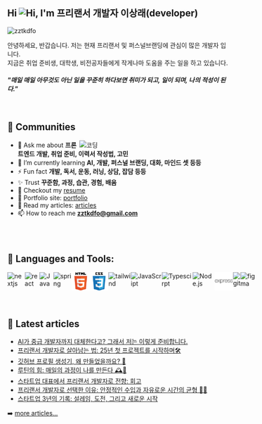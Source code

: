 ## Hi <img src='https://x.tw93.fun/images/hi.gif' alt='Hi' width="24"/>, I'm 프리랜서 개발자 이상래(developer)
<p align="left"> <img src="https://komarev.com/ghpvc/?username=zztkdfo&label=Profile%20views&color=0e75b6&style=flat" alt="zztkdfo" /> </p>
안녕하세요, 반갑습니다. 저는 현재 프리랜서 및 퍼스널브랜딩에 관심이 많은 개발자 입니다.  <br />
지금은 취업 준비생, 대학생, 비전공자들에게 작게나마 도움을 주는 일을 하고 있습니다.  

#### **_"매일 매일 아무것도 아닌 일을 꾸준히 하다보면 취미가 되고, 일이 되며, 나의 적성이 된다."_**

<br />

## 👯 Communities

<!--GIF 이미지 추가 -->
<img align="right" alt="코딩" width="340" src="https://images.squarespace-cdn.com/content/v1/5769fc401b631bab1addb2ab/1541580611624-TE64QGKRJG8SWAIUS7NS/ke17ZwdGBToddI8pDm48kPoswlzjSVMM-SxOp7CV59BZw-zPPgdn4jUwVcJE1ZvWQUxwkmyExglNqGp0IvTJZamWLI2zvYWH8K3-s_4yszcp2ryTI0HqTOaaUohrI8PI6FXy8c9PWtBlqAVlUS5izpdcIXDZqDYvprRqZ29Pw0o/coding-freak.gif" />

- 💬 Ask me about **프론트엔드 개발, 취업 준비, 이력서 작성법, 고민**
- 🌱 I’m currently learning **AI, 개발, 퍼스널 브랜딩, 대화, 마인드 셋 등등**
- ⚡ Fun fact **개발, 독서, 운동, 러닝, 상담, 잡담 등등**
- ✨ Trust **꾸준함, 과정, 습관, 경험, 배움**
- 📝 Checkout my [resume](https://zztkdfo.github.io/)
- 🎯 Portfolio site: [portfolio](https://portfolio-zztkdfo.vercel.app/)
- 📄 Read my articles: [articles](https://github.com/zztkdfo/writing)
- 📫 How to reach me **zztkdfo@gmail.com**

<br /><br />
## 🔨 Languages and Tools:
<div style="display: flex; flex-wrap: nowrap;">
<img align="left" src="https://cdn.worldvectorlogo.com/logos/nextjs-2.svg" alt="nextjs"  height="42px"/>
<img align="left" src="https://raw.githubusercontent.com/rahul-jha98/github_readme_icons/main/language_and_tools/square/react/react.svg" alt="react" height="42px"/>
<img align="left" alt="Java" height ="42px" src="https://raw.githubusercontent.com/rahul-jha98/github_readme_icons/main/language_and_tools/square/java/java.svg" />
<img align="left" src="https://www.vectorlogo.zone/logos/springio/springio-icon.svg" alt="spring" height="42px"/>
<img align="left" src="https://raw.githubusercontent.com/devicons/devicon/master/icons/html5/html5-original-wordmark.svg" alt="html5" height="42px"/>
<img align="left" src="https://raw.githubusercontent.com/devicons/devicon/master/icons/css3/css3-original-wordmark.svg" alt="css3" height="42px"/>
<img align="left" src="https://www.vectorlogo.zone/logos/tailwindcss/tailwindcss-icon.svg" alt="tailwind" height="42px"/>
<img align="left" alt="JavaScript" height ="42px"  src="https://raw.githubusercontent.com/rahul-jha98/github_readme_icons/main/language_and_tools/square/javascript/javascript.svg" />
<img align="left" alt="Typescirpt" height ="42px" src="https://raw.githubusercontent.com/rahul-jha98/github_readme_icons/main/language_and_tools/square/typescript/typescript.svg" />
<img align="left" alt="Node.js" height ="42px" src="https://raw.githubusercontent.com/rahul-jha98/github_readme_icons/main/language_and_tools/square/node/node.svg" />
<img align="left" src="https://raw.githubusercontent.com/devicons/devicon/master/icons/express/express-original-wordmark.svg" alt="express" height="42px"/>
<img src="https://raw.githubusercontent.com/rahul-jha98/github_readme_icons/main/language_and_tools/square/git-scm/git-scm.svg" align="left" alt="git" height='42px'/>
<img src="https://raw.githubusercontent.com/rahul-jha98/github_readme_icons/main/language_and_tools/square/figma/figma.svg" alt="figma" height='42px'/>
</div>
<br /><br />

## 📕 Latest articles

<!-- BLOG-POST-LIST:START -->
- [AI가 중급 개발자까지 대체한다고? 그래서 저는 이렇게 준비합니다.](https://disquiet.io/@zztkdfo/makerlog/ai%EA%B0%80-%EC%A4%91%EA%B8%89-%EA%B0%9C%EB%B0%9C%EC%9E%90%EA%B9%8C%EC%A7%80-%EB%8C%80%EC%B2%B4%ED%95%9C%EB%8B%A4%EA%B3%A0-%EA%B7%B8%EB%9E%98%EC%84%9C-%EC%A0%80%EB%8A%94-%EC%9D%B4%EB%A0%87%EA%B2%8C-%EC%A4%80%EB%B9%84%ED%95%A9%EB%8B%88%EB%8B%A4)
- [프리랜서 개발자로 살아남는 법: 25년 첫 프로젝트를 시작하며🛠️](https://disquiet.io/@zztkdfo/makerlog/%ED%94%84%EB%A6%AC%EB%9E%9C%EC%84%9C-%EA%B0%9C%EB%B0%9C%EC%9E%90%EB%A1%9C-%EC%82%B4%EC%95%84%EB%82%A8%EB%8A%94-%EB%B2%95-25%EB%85%84-%EC%B2%AB-%ED%94%84%EB%A1%9C%EC%A0%9D%ED%8A%B8%EB%A5%BC-%EC%8B%9C%EC%9E%91%ED%95%98%EB%A9%B0)
- [깃허브 프로필 생성기, 왜 만들었을까요? 🤔](https://disquiet.io/@zztkdfo/makerlog/%EA%B9%83%ED%97%88%EB%B8%8C-%ED%94%84%EB%A1%9C%ED%95%84-%EC%83%9D%EC%84%B1%EA%B8%B0-%EC%99%9C-%EB%A7%8C%EB%93%A4%EC%97%88%EC%9D%84%EA%B9%8C%EC%9A%94)
- [루틴의 힘: 매일의 과정이 나를 만든다 🕰️💪](https://disquiet.io/@zztkdfo/makerlog/%EB%A3%A8%ED%8B%B4%EC%9D%98-%ED%9E%98-%EB%A7%A4%EC%9D%BC%EC%9D%98-%EA%B3%BC%EC%A0%95%EC%9D%B4-%EB%82%98%EB%A5%BC-%EB%A7%8C%EB%93%A0%EB%8B%A4)
- [스타트업 대표에서 프리랜서 개발자로 전향: 회고](https://disquiet.io/@zztkdfo/makerlog/%EC%8A%A4%ED%83%80%ED%8A%B8%EC%97%85-%EB%8C%80%ED%91%9C%EC%97%90%EC%84%9C-%ED%94%84%EB%A6%AC%EB%9E%9C%EC%84%9C-%EA%B0%9C%EB%B0%9C%EC%9E%90%EB%A1%9C-%EC%A0%84%ED%96%A5-%ED%9A%8C%EA%B3%A0)
- [프리랜서 개발자로 선택한 이유: 안정적인 수입과 자유로운 시간의 균형 💼⏰](https://disquiet.io/@zztkdfo/makerlog/%ED%94%84%EB%A6%AC%EB%9E%9C%EC%84%9C-%EA%B0%9C%EB%B0%9C%EC%9E%90%EB%A1%9C-%EC%84%A0%ED%83%9D%ED%95%9C-%EC%9D%B4%EC%9C%A0-%EC%95%88%EC%A0%95%EC%A0%81%EC%9D%B8-%EC%88%98%EC%9E%85%EA%B3%BC-%EC%9E%90%EC%9C%A0%EB%A1%9C%EC%9A%B4-%EC%8B%9C%EA%B0%84%EC%9D%98-%EA%B7%A0%ED%98%95)
- [스타트업 3년의 기록: 설레임, 도전, 그리고 새로운 시작](https://disquiet.io/@zztkdfo/makerlog/%EC%8A%A4%ED%83%80%ED%8A%B8%EC%97%85-3%EB%85%84%EC%9D%98-%EA%B8%B0%EB%A1%9D-%EC%84%A4%EB%A0%88%EC%9E%84-%EB%8F%84%EC%A0%84-%EA%B7%B8%EB%A6%AC%EA%B3%A0-%EC%83%88%EB%A1%9C%EC%9A%B4-%EC%8B%9C%EC%9E%91)
<!-- BLOG-POST-LIST:END -->

➡️ [more articles...](https://disquiet.io/@zztkdfo/articles)

